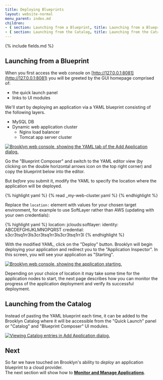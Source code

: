 ```yaml
---
title: Deploying Blueprints
layout: website-normal
menu_parent: index.md
children:
- { section: Launching from a Blueprint, title: Launching from a Blueprint } 
- { section: Launching from the Catalog, title: Launching from the Catalog } 
---
```


{% include fields.md %}


## Launching from a Blueprint

When you first access the web console on [http://127.0.0.1:8081](http://127.0.0.1:8081) you will be greeted by the GUI homepage
comprised of:
- the quick launch panel
- links to UI modules

We'll start by deploying an application via a YAML blueprint consisting of the following layers.

- MySQL DB
- Dynamic web application cluster
  - Nginx load balancer
  - Tomcat app server cluster

[![Brooklyn web console, showing the YAML tab of the Add Application dialog.](images/add-blueprint.png)](images/add-blueprint-large.png)

Go the "Blueprint Composer" and switch to the YAML editor view (by clicking on the double horizontal arrows icon on the top right corner)
and copy the blueprint below into the editor. 

But *before* you submit it, modify the YAML to specify the location where the application will be deployed.

{% highlight yaml %}
{% read _my-web-cluster.yaml %}
{% endhighlight %}

Replace the `location:` element with values for your chosen target environment, for example to use SoftLayer rather than AWS (updating with your own credentials): 

{% highlight yaml %}
location:
  jclouds:softlayer:
    identity: ABCDEFGHIJKLMNOPQRST
    credential: s3cr3tsq1rr3ls3cr3tsq1rr3ls3cr3tsq1rr3l
{% endhighlight %}

With the modified YAML, click on the "Deploy" button. Brooklyn will begin deploying your application and redirect you to the
"Application Inspector". In this screen, you will see your application as "Starting".

[![Brooklyn web console, showing the application starting.](images/app-deploying.png)](images/app-deploying-large.png)

Depending on your choice of location it may take some time for the application nodes to start, the next page describes how you can monitor the progress of the application deployment and verify its successful deployment.

## Launching from the Catalog

Instead of pasting the YAML blueprint each time, it can be added to the Brooklyn Catalog where it will be accessible from the "Quick Launch" panel or "Catalog" and "Blueprint Composer" UI modules.

[![Viewing Catalog entries in Add Application dialog.](images/app-quicklaunch.png)](images/app-quicklaunch-large.png)

<!-- TODO: more detail for adding to catalog? but wait for persistence to be the default, 
     rather than extensively document default.catalog.bom.
     also need to include instructions on stopping (currently in help, including stopping apps) -->


## Next 

So far we have touched on Brooklyn's ability to *deploy* an application blueprint to a cloud provider.  
The next section will show how to **[Monitor and Manage Applications](managing.md)**.
